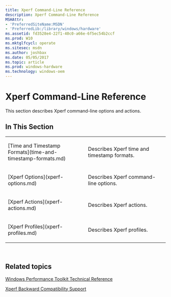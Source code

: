 ```yaml
---
title: Xperf Command-Line Reference
description: Xperf Command-Line Reference
MSHAttr:
- 'PreferredSiteName:MSDN'
- 'PreferredLib:/library/windows/hardware'
ms.assetid: fd3528e4-22f1-40c0-a66e-6f5ec54b2ccf
ms.prod: W10
ms.mktglfcycl: operate
ms.sitesec: msdn
ms.author: joshbax
ms.date: 05/05/2017
ms.topic: article
ms.prod: windows-hardware
ms.technology: windows-oem
---
```


# Xperf Command-Line Reference


This section describes Xperf command-line options and actions.

## In This Section


<table>
<colgroup>
<col width="50%" />
<col width="50%" />
</colgroup>
<tbody>
<tr class="odd">
<td><p>[Time and Timestamp Formats](time-and-timestamp-formats.md)</p></td>
<td><p>Describes Xperf time and timestamp formats.</p></td>
</tr>
<tr class="even">
<td><p>[Xperf Options](xperf-options.md)</p></td>
<td><p>Describes Xperf command-line options.</p></td>
</tr>
<tr class="odd">
<td><p>[Xperf Actions](xperf-actions.md)</p></td>
<td><p>Describes Xperf actions.</p></td>
</tr>
<tr class="even">
<td><p>[Xperf Profiles](xperf-profiles.md)</p></td>
<td><p>Describes Xperf profiles.</p></td>
</tr>
</tbody>
</table>

 

## Related topics


[Windows Performance Toolkit Technical Reference](windows-performance-toolkit-technical-reference.md)

[Xperf Backward Compatibility Support](xperf-backward-compatibility-support.md)

 

 








